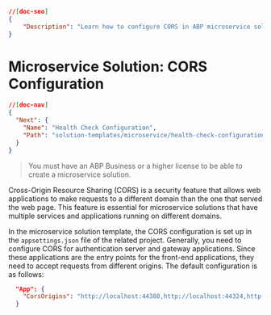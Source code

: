 ```json
//[doc-seo]
{
    "Description": "Learn how to configure CORS in ABP microservice solutions to enable secure cross-origin requests for your applications."
}
```

# Microservice Solution: CORS Configuration

````json
//[doc-nav]
{
  "Next": {
    "Name": "Health Check Configuration",
    "Path": "solution-templates/microservice/health-check-configuration"
  }
}
````

> You must have an ABP Business or a higher license to be able to create a microservice solution.

Cross-Origin Resource Sharing (CORS) is a security feature that allows web applications to make requests to a different domain than the one that served the web page. This feature is essential for microservice solutions that have multiple services and applications running on different domains.

In the microservice solution template, the CORS configuration is set up in the `appsettings.json` file of the related project. Generally, you need to configure CORS for authentication server and gateway applications. Since these applications are the entry points for the front-end applications, they need to accept requests from different origins. The default configuration is as follows:

```json
  "App": {
    "CorsOrigins": "http://localhost:44388,http://localhost:44324,http://localhost:44377"
  }
```